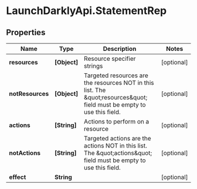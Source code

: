 # LaunchDarklyApi.StatementRep

## Properties

Name | Type | Description | Notes
------------ | ------------- | ------------- | -------------
**resources** | **[Object]** | Resource specifier strings | [optional] 
**notResources** | **[Object]** | Targeted resources are the resources NOT in this list. The \&quot;resources\&quot; field must be empty to use this field. | [optional] 
**actions** | **[String]** | Actions to perform on a resource | [optional] 
**notActions** | **[String]** | Targeted actions are the actions NOT in this list. The \&quot;actions\&quot; field must be empty to use this field. | [optional] 
**effect** | **String** |  | [optional] 


